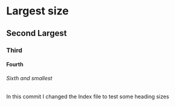 # Largest size

## Second Largest

### Third

#### Fourth 

###### Sixth and smallest 


In this commit I changed the Index file to test some heading sizes 
